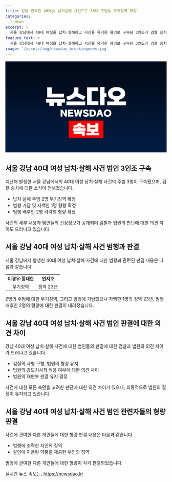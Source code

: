```yaml
---
title: 강남 한복판 40대女 납치살해 사건으로 30대 주범들 무기징역 확정
categories:
  - News
excerpt: >
  서울 강남에서 40대 여성을 납치·살해하고 시신을 유기한 혐의로 구속된 3인조가 검찰 송치. 강도살인 등 혐의로 기소된 이경우·황대한에게 무기징역 확정. 연지호는 징역 23년, 유상원·황은희 부부는 각각 징역 8년과 6년 확정. 대법원은 판결에 오류가 없다고 보고 2심 재판부 형량을 그대로 유지했다. 혐의를 인정한 3인조와 공모자들에게 각종 징역이 확정됨.
feature_text: >
  서울 강남에서 40대 여성을 납치·살해하고 시신을 유기한 혐의로 구속된 3인조가 검찰 송치. 강도살인 등 혐의로 기소된 이경우·황대한에게 무기징역 확정. 연지호는 징역 23년, 유상원·황은희 부부는 각각 징역 8년과 6년 확정. 대법원은 판결에 오류가 없다고 보고 2심 재판부 형량을 그대로 유지했다. 혐의를 인정한 3인조와 공모자들에게 각종 징역이 확정됨.
image: '/assets/img/newsdao_breakingnews.jpg'
---
```


<p><img src="/assets/img/newsdao_breakingnews.jpg" alt="cryptoinkorea 속보" /></p>

<h2 data-ke-size="size26">서울 강남 40대 여성 납치·살해 사건 범인 3인조 구속</h2>

<p data-ke-size="size16">지난해 발생한 서울 강남에서의 40대 여성 납치·살해 사건의 주범 3명이 구속됐으며, 검찰 송치에 대한 소식이 전해졌습니다.</p>

<ul>
    <li>납치·살해 주범 2명 무기징역 확정</li>
    <li>범행 가담 및 자백한 1명 형량 확정</li>
    <li>범행 배후인 2명 각각의 형량 확정</li>
</ul>

<p data-ke-size="size16">사건의 세부 내용과 범인들의 신상정보가 공개되며 검찰과 법원의 판단에 대한 의견 차이도 드러나고 있습니다.</p>

<h2 data-ke-size="size26">서울 강남 40대 여성 납치·살해 사건 범행과 판결</h2>

<p data-ke-size="size16">서울 강남에서 발생한 40대 여성 납치·살해 사건에 대한 범행과 관련된 판결 내용은 다음과 같습니다.</p>

<table>
    <tr>
        <td style="text-align: center; height: 17px;"><b>이경우·황대한</b></td>
        <td style="text-align: center; height: 17px;"><b>연지호</b></td>
    </tr>
    <tr>
        <td style="text-align: center; height: 17px;">무기징역</td>
        <td style="text-align: center; height: 17px;">징역 23년</td>
    </tr>
</table>

<p data-ke-size="size16">2명의 주범에 대한 무기징역, 그리고 범행에 가담했으나 자백한 1명의 징역 23년, 범행 배후인 2명의 형량에 대한 판결이 내려졌습니다.</p>

<h2 data-ke-size="size26">서울 강남 40대 여성 납치·살해 사건 범인 판결에 대한 의견 차이</h2>

<p data-ke-size="size16">강남 40대 여성 납치·살해 사건에 대한 범인들의 판결에 대한 검찰과 법원의 의견 차이가 드러나고 있습니다.</p>

<ul>
    <li>검찰의 사형 구형, 법원의 형량 유지</li>
    <li>법원의 강도치사죄 적용 여부에 대한 의견 차이</li>
    <li>법원의 재판부 판결 유지 결정</li>
</ul>

<p data-ke-size="size16">사건에 대한 모든 측면을 고려한 판단에 대한 의견 차이가 있으나, 최종적으로 법원의 결정이 유지되고 있습니다.</p>

<h2 data-ke-size="size26">서울 강남 40대 여성 납치·살해 사건 범인 관련자들의 형량 판결</h2>

<p data-ke-size="size16">사건에 관여한 다른 개인들에 대한 형량 판결 내용은 다음과 같습니다.</p>

<ul>
    <li>범행에 조력한 지인의 징역</li>
    <li>살인에 이용된 약품을 제공한 부인의 징역</li>
</ul>

<p data-ke-size="size16">범행에 관여한 다른 개인들에 대한 형량이 각각 판결되었습니다.</p>
실시간 뉴스 속보는, <a href="https://newsdao.kr" rel="dofollow">https://newsdao.kr</a>


